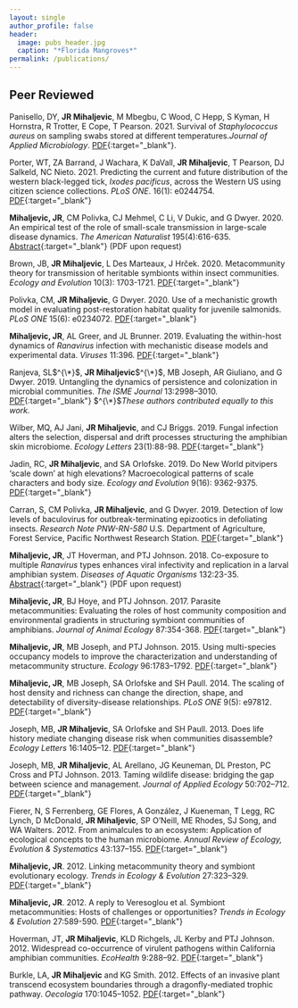 ```yaml
---
layout: single
author_profile: false
header:
  image: pubs_header.jpg
  caption: "*Florida Mangroves*"
permalink: /publications/
---
```



## Peer Reviewed

Panisello, DY, **JR Mihaljevic**, M Mbegbu, C Wood, C Hepp, S Kyman, H Hornstra, R Trotter, E Cope, T Pearson. 2021. Survival of *Staphylococcus aureus* on sampling swabs stored at different temperatures.*Journal of Applied Microbiology*. [PDF](https://sfamjournals.onlinelibrary.wiley.com/doi/10.1111/jam.15023){:target="_blank"}.

Porter, WT, ZA Barrand, J Wachara, K DaVall, **JR Mihaljevic**, T Pearson, DJ Salkeld, NC Nieto. 2021. Predicting the current and future distribution of the western black-legged tick, *Ixodes pacificus*, across the Western US using citizen science collections. *PLoS ONE*. 16(1): e0244754. [PDF](https://journals.plos.org/plosone/article?id=10.1371/journal.pone.0244754){:target="_blank"}

**Mihaljevic, JR**, CM Polivka, CJ Mehmel, C Li, V Dukic, and G Dwyer. 2020. An empirical test of the role of small-scale transmission in large-scale disease dynamics. *The American Naturalist* 195(4):616-635. [Abstract](https://www.journals.uchicago.edu/doi/abs/10.1086/707457?journalCode=an){:target="_blank"} (PDF upon request)


Brown, JB, **JR Mihaljevic**, L Des Marteaux, J Hrček. 2020. Metacommunity theory for transmission of heritable symbionts within insect communities. *Ecology and Evolution* 10(3): 1703-1721. [PDF](https://onlinelibrary.wiley.com/doi/epdf/10.1002/ece3.5754){:target="_blank"}

Polivka, CM, **JR Mihaljevic**, G Dwyer. 2020. Use of a mechanistic growth model in evaluating post-restoration habitat quality for juvenile salmonids. *PLoS ONE* 15(6): e0234072. [PDF](https://journals.plos.org/plosone/article?id=10.1371/journal.pone.0234072){:target="_blank"}

**Mihaljevic, JR**, AL Greer, and JL Brunner. 2019. Evaluating the within-host dynamics of *Ranavirus* infection with mechanistic disease models and experimental data. *Viruses* 11:396. [PDF](https://www.mdpi.com/1999-4915/11/5/396){:target="_blank"}

Ranjeva, SL$^{\*}$, **JR Mihaljevic**$^{\*}$, MB Joseph, AR Giuliano, and G Dwyer. 2019. Untangling the dynamics of persistence and colonization in microbial communities. *The ISME Journal* 13:2998–3010. [PDF](https://www.nature.com/articles/s41396-019-0488-7){:target="_blank"} $^{\*}$*These authors contributed equally to this work.*

Wilber, MQ, AJ Jani, **JR Mihaljevic**, and CJ Briggs. 2019. Fungal infection alters the selection, dispersal and drift processes structuring the amphibian skin microbiome. *Ecology Letters* 23(1):88-98. [PDF]( https://doi.org/10.1111/ele.13414){:target="_blank"}

Jadin, RC, **JR Mihaljevic**, and SA Orlofske. 2019. Do New World pitvipers ‘scale down’ at high elevations? Macroecological patterns of scale characters and body size. *Ecology and Evolution* 9(16): 9362-9375. [PDF](https://onlinelibrary.wiley.com/doi/full/10.1002/ece3.5486){:target="_blank"} 

Carran, S, CM Polivka, **JR Mihaljevic**, and G Dwyer. 2019. Detection of low levels of baculovirus for outbreak-terminating epizootics in defoliating insects. *Research Note PNW-RN-580* U.S. Department of Agriculture, Forest Service, Pacific Northwest Research Station. [PDF](https://www.fs.fed.us/pnw/pubs/pnw_rn580.pdf){:target="_blank"}

**Mihaljevic, JR**, JT Hoverman, and PTJ Johnson. 2018. Co-exposure to multiple *Ranavirus* types enhances viral infectivity and replication in a larval amphibian system. *Diseases of Aquatic Organisms* 132:23-35. [Abstract](https://doi.org/10.3354/dao03300){:target="_blank"} (PDF upon request)

**Mihaljevic, JR**, BJ Hoye, and PTJ Johnson. 2017. Parasite metacommunities: Evaluating the roles of host community composition and environmental gradients in structuring symbiont communities of amphibians. *Journal of Animal Ecology* 87:354-368. [PDF](https://drive.google.com/file/d/1UVSHMO-08w943HRcI9GnAOQwWU0tt5um/view?usp=sharing){:target="_blank"} 

**Mihaljevic, JR**, MB Joseph, and PTJ Johnson. 2015. Using multi-species occupancy models to improve the characterization and understanding of metacommunity structure. *Ecology* 96:1783–1792. [PDF](https://drive.google.com/open?id=0B9UsfqlH3_y1MFVXbl9HRXpJclk){:target="_blank"}

**Mihaljevic, JR**, MB Joseph, SA Orlofske and SH Paull. 2014. The scaling of host density and richness can change the direction, shape, and detectability of diversity-disease relationships. *PLoS ONE* 9(5): e97812. [PDF](https://drive.google.com/open?id=0B9UsfqlH3_y1ZDlBTzFwelhqblk){:target="_blank"}

Joseph, MB, **JR Mihaljevic**, SA Orlofske and SH Paull. 2013. Does life history mediate changing disease risk when communities disassemble? *Ecology Letters* 16:1405–12. [PDF](https://drive.google.com/open?id=0B9UsfqlH3_y1OEdSVE9ydERoYm8){:target="_blank"}

Joseph, MB, **JR Mihaljevic**, AL Arellano, JG Keuneman, DL Preston, PC Cross and PTJ Johnson. 2013. Taming wildlife disease: bridging the gap between science and management. *Journal of Applied Ecology* 50:702–712. [PDF](https://drive.google.com/open?id=0B9UsfqlH3_y1N1dONzNsWTE0R0U){:target="_blank"}

Fierer, N, S Ferrenberg, GE Flores, A González, J Kueneman, T Legg, RC Lynch, D McDonald, **JR Mihaljevic**, SP O’Neill, ME Rhodes, SJ Song, and WA Walters. 2012. From animalcules to an ecosystem: Application of ecological concepts to the human microbiome. *Annual Review of Ecology, Evolution & Systematics* 43:137–155. [PDF](https://drive.google.com/open?id=0B9UsfqlH3_y1VUZqQTNyU09Nd0k){:target="_blank"}

**Mihaljevic, JR**. 2012. Linking metacommunity theory and symbiont evolutionary ecology. *Trends in Ecology & Evolution* 27:323–329. [PDF](https://drive.google.com/open?id=0B9UsfqlH3_y1RWcxNUROTzVXdkU){:target="_blank"}

**Mihaljevic, JR**. 2012. A reply to Veresoglou et al. Symbiont metacommunities: Hosts of challenges or opportunities? *Trends in Ecology & Evolution* 27:589-590. [PDF](https://drive.google.com/open?id=0B9UsfqlH3_y1SGNQdzdNQ2V3eVk){:target="_blank"}

Hoverman, JT, **JR Mihaljevic**, KLD Richgels, JL Kerby and PTJ Johnson. 2012. Widespread co-occurrence of virulent pathogens within California amphibian communities. *EcoHealth* 9:288–92. [PDF](https://drive.google.com/open?id=0B9UsfqlH3_y1RVM4U2xxMmFKV00){:target="_blank"}

Burkle, LA, **JR Mihaljevic** and KG Smith. 2012. Effects of an invasive plant transcend ecosystem boundaries through a dragonfly-mediated trophic pathway. *Oecologia* 170:1045–1052. [PDF](https://drive.google.com/open?id=0B9UsfqlH3_y1aFFsSV9TeURMUGc){:target="_blank"}


